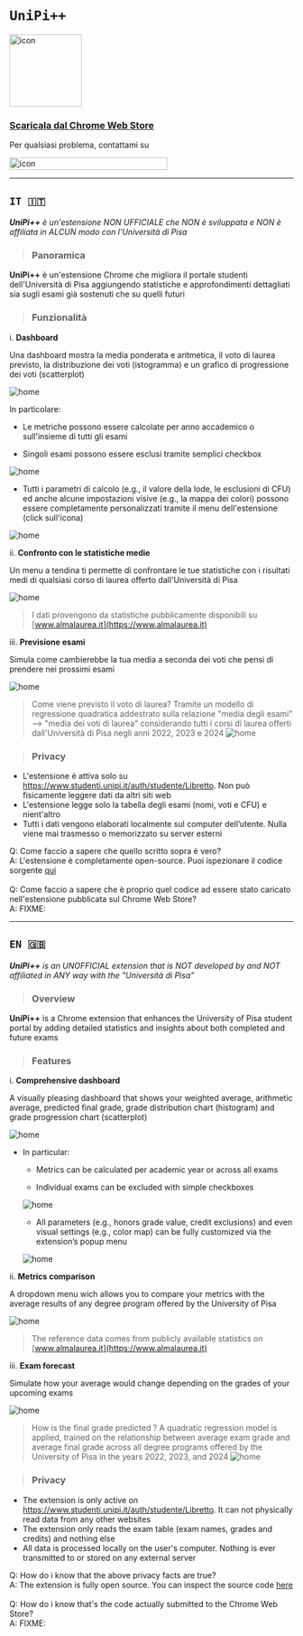 
# `UniPi++`
<img src="src/images/icon_128.png" alt="icon" width=128 height=128>

### [Scaricala dal Chrome Web Store](https://chromewebstore.google.com/detail/unipi++/iblkplielknafpegjacgjbpgjgdcnkij)

Per qualsiasi problema, contattami su 

<img src="screenshots/email.png" alt="icon" width=280 height=22>

---

## `IT 🇮🇹`

_**UniPi++** è un'estensione NON UFFICIALE che NON è sviluppata e NON è affiliata in ALCUN modo con l'Università di Pisa_

> ### Panoramica

**UniPi++** è un'estensione Chrome che migliora il portale studenti dell'Università di Pisa aggiungendo statistiche e approfondimenti dettagliati sia sugli esami già sostenuti che su quelli futuri

> ### Funzionalità

i. **Dashboard**

Una dashboard mostra la media ponderata e aritmetica, il voto di laurea previsto, la distribuzione dei voti (istogramma) e un grafico di progressione dei voti (scatterplot) 

![home](screenshots/home.png)

In particolare:

- Le metriche possono essere calcolate per anno accademico o sull'insieme di tutti gli esami

- Singoli esami possono essere esclusi tramite semplici checkbox

![home](screenshots/checkbox.png)

- Tutti i parametri di calcolo (e.g., il valore della lode, le esclusioni di CFU) ed anche alcune impostazioni visive (e.g., la mappa dei colori) possono essere completamente personalizzati tramite il menu dell'estensione (click sull'icona)

![home](screenshots/popup.png)

ii. **Confronto con le statistiche medie**

Un menu a tendina ti permette di confrontare le tue statistiche con i risultati medi di qualsiasi corso di laurea offerto dall'Università di Pisa

![home](screenshots/almalaurea.png)

> I dati provengono da statistiche pubblicamente disponibili su [www.almalaurea.it](https://www.almalaurea.it)

iii. **Previsione esami**

Simula come cambierebbe la tua media a seconda dei voti che pensi di prendere nei prossimi esami

![home](screenshots/forecast.png)

> Come viene previsto il voto di laurea? Tramite un modello di regressione quadratica addestrato sulla relazione "media degli esami" --> "media dei voti di laurea" considerando tutti i corsi di laurea offerti dall'Università di Pisa negli anni 2022, 2023 e 2024 ![home](screenshots/predictor.png)

> ### Privacy

- L'estensione è attiva solo su https://www.studenti.unipi.it/auth/studente/Libretto. Non può fisicamente leggere dati da altri siti web
- L'estensione legge solo la tabella degli esami (nomi, voti e CFU) e nient'altro
- Tutti i dati vengono elaborati localmente sul computer dell’utente. Nulla viene mai trasmesso o memorizzato su server esterni

<div>
Q: Come faccio a sapere che quello scritto sopra è vero?
<br>
A: L'estensione è completamente open-source. Puoi ispezionare il codice sorgente <a href="src/">qui</a>
<br><br>
Q: Come faccio a sapere che è proprio quel codice ad essere stato caricato nell'estensione pubblicata sul Chrome Web Store?
<br>
A: FIXME:
</div>

---

## `EN 🇬🇧`

_**UniPi++** is an UNOFFICIAL extension that is NOT developed by and NOT affiliated in ANY way with the "Università di Pisa"_

> ### Overview

**UniPi++** is a Chrome extension that enhances the University of Pisa student portal by adding detailed statistics and insights about both completed and future exams

> ### Features

i. **Comprehensive dashboard**

A visually pleasing dashboard that shows your weighted average, arithmetic average, predicted final grade, grade distribution chart (histogram) and grade progression chart (scatterplot)

![home](screenshots/home.png)

- In particular:
    
    - Metrics can be calculated per academic year or across all exams
    
    - Individual exams can be excluded with simple checkboxes
    
    ![home](screenshots/checkbox.png)
    
    - All parameters (e.g., honors grade value, credit exclusions) and even visual settings (e.g., color map) can be fully customized via the extension’s popup menu
    
    ![home](screenshots/popup.png)

ii. **Metrics comparison**

A dropdown menu wich allows you to compare your metrics with the average results of any degree program offered by the University of Pisa

![home](screenshots/almalaurea.png)

> The reference data comes from publicly available statistics on [www.almalaurea.it](https://www.almalaurea.it)

iii. **Exam forecast**

Simulate how your average would change depending on the grades of your upcoming exams

![home](screenshots/forecast.png)

> How is the final grade predicted ? A quadratic regression model is applied, trained on the relationship between average exam grade and average final grade across all degree programs offered by the University of Pisa in the years 2022, 2023, and 2024 ![home](screenshots/predictor.png)

> ### Privacy

- The extension is only active on https://www.studenti.unipi.it/auth/studente/Libretto. It can not physically read data from any other websites
- The extension only reads the exam table (exam names, grades and credits) and nothing else
- All data is processed locally on the user's computer. Nothing is ever transmitted to or stored on any external server

<div>
Q: How do i know that the above privacy facts are true?
<br>
A: The extension is fully open source. You can inspect the source code <a href="src/">here</a>
<br><br>
Q: How do i know that's the code actually submitted to the Chrome Web Store?
<br>
A: FIXME:
</div>

